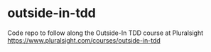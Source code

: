 # outside-in-tdd
Code repo to follow along the Outside-In TDD course at Pluralsight https://www.pluralsight.com/courses/outside-in-tdd
